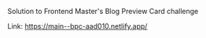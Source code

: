 Solution to Frontend Master's Blog Preview Card challenge

Link: https://main--bpc-aad010.netlify.app/

